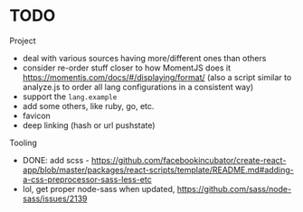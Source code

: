 
TODO
====


Project

*   deal with various sources having more/different ones than others
*   consider re-order stuff closer to how MomentJS does it https://momentjs.com/docs/#/displaying/format/ (also a script similar to analyze.js to order all lang configurations in a consistent way)
*   support the `lang.example`
*   add some others, like ruby, go, etc.
*   favicon
*   deep linking (hash or url pushstate)


Tooling

*   DONE: add scss - https://github.com/facebookincubator/create-react-app/blob/master/packages/react-scripts/template/README.md#adding-a-css-preprocessor-sass-less-etc
*   lol, get proper node-sass when updated, https://github.com/sass/node-sass/issues/2139
